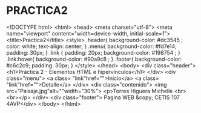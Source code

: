 # PRACTICA2
&lt;!DOCTYPE html> &lt;html> &lt;head>     &lt;meta charset="utf-8">     &lt;meta name="viewport" content="width=device-width, initial-scale=1">     &lt;title>Practica2&lt;/title> &lt;style>      .header{          background-color: #dc3545 ;          color: white;          text-align: center;     }     .menu{         background-color: #fd7e14;         padding: 30px;     }       .link {         padding: 20px;         background-color:  #198754 ;     }      .link:hover{         background-color: #90a9c8 ;     }     .footer{         background-color: #c6c2c9;         padding: 30px;     }   &lt;/style> &lt;/head> &lt;body>     &lt;div class="header">         &lt;h1>Práctica 2 - Elementos HTML e hipervínculos&lt;/h1>     &lt;/div>             &lt;div class="menu">         &lt;a class= "link"href="">Inicio&lt;/a>         &lt;a class= "link"href="">Detalle&lt;/a>     &lt;/div>      &lt;div class="contenido">    &lt;img src="Paisaje.jpg"alt=""width="30%">    &lt;p>Torres Higuera Michelle &lt;br>     &lt;br>&lt;/p>     &lt;/div>                        &lt;div class="footer"> Pagina WEB &amp;copy; CETIS 107 4AVP&lt;/div>      &lt;/body>  &lt;/html>
